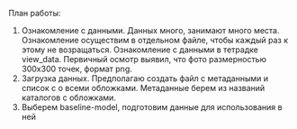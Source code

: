 План работы:
1. Ознакомление с данными. Данных много, занимают много места. Ознакомление осуществим в отдельном файле, чтобы каждый раз к этому не возращаться.
Ознакомление с данными в тетрадке view_data. Первичный осмотр выявил, что фото размерностью 300х300 точек, формат png.
2. Загрузка данных. Предполагаю создать файл с метаданными и список с о всеми обложками. Метаданные берем из названий каталогов с обложками.
3. Выберем baseline-model, подготовим данные для использования в ней
